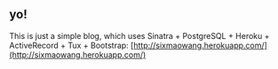 ## yo!

This is just a simple blog, which uses Sinatra + PostgreSQL + Heroku + ActiveRecord + Tux + Bootstrap: [http://sixmaowang.herokuapp.com/](http://sixmaowang.herokuapp.com/)